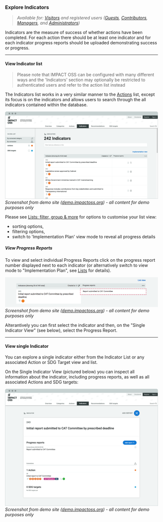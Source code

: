 ### Explore Indicators

> _Available for: [Visitors](/visitors/visitor.md) and registered users ([Guests](/guests/guest.md), [Contributors](/contributors/contributor.md), [Managers](/managers/manager.md), and [Administrators](/admins/admin.md))_

Indicators are the measure of success of whether actions have been completed. For each action there should be at least one indicator and for each indicator progress reports should be uploaded demonstrating success or progress.

---

#### View Indicator list

> Please note that IMPACT OSS can be configured with many different ways and the 'Indicators' section may optionally be restricted to authenticated users and refer to the action list instead

The Indicators list works in a very similar manner to the [Actions](/visitors/actions.md) list, except its focus is on the indicators and allows users to search through the all indicators contained within the database.

![](/assets/v-indicators.png)
_Screenshot from demo site ([demo.impactoss.org](https://demo.impactoss.org)) - all content for demo purposes only_

Please see [Lists: filter, group & more](/visitors/lists.md) for options to customise your list view:
* sorting options,
* filtering options,
* switch to 'Implementation Plan' view mode to reveal all progress details

##### View Progress Reports

To view and select individual Progress Reports click on the progress report number displayed next to each indicator (or alternatively switch to view mode to "Implementation Plan", see [Lists](/visitors/lists.md) for details).

![](/assets/v-progress-report.png)
_Screenshot from demo site ([demo.impactoss.org](https://demo.impactoss.org)) - all content for demo purposes only_

Alterantively you can first select the indicator and then, on the "Single Indicator View" (see below), select the Progress Report.



---

#### View single Indicator

You can explore a single indicator either from the Indicator List or any associated Action or SDG Target view and list.

On the Single Indicator View (pictured below) you can inspect all information about the indicator, including progress reports, as well as all associated Actions and SDG targets:

![](/assets/v-indicator-single.png)
_Screenshot from demo site ([demo.impactoss.org](https://demo.impactoss.org)) - all content for demo purposes only_
